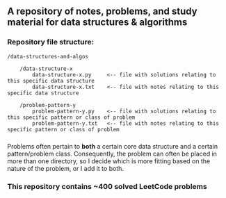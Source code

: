 ## A repository of notes, problems, and study material for data structures & algorithms

### Repository file structure:
```
/data-structures-and-algos

    /data-structure-x
        data-structure-x.py     <-- file with solutions relating to this specific data structure
        data-structure-x.txt    <-- file with notes relating to this specific data structure

    /problem-pattern-y
        problem-pattern-y.py    <-- file with solutions relating to this specific pattern or class of problem
        problem-pattern-y.txt   <-- file with notes relating to this specific pattern or class of problem
```
### 
Problems often pertain to **both** a certain core data structure and a certain pattern/problem class. Consequently, the problem can often be placed in more than one directory, so I decide which is more fitting based on the nature of the problem, or I add it to both.

### This repository contains ~400 solved LeetCode problems
